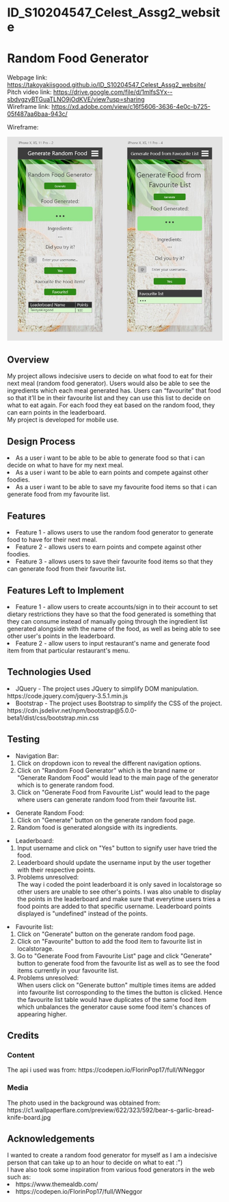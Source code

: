 # ID_S10204547_Celest_Assg2_website

<h1>Random Food Generator</h1>

Webpage link: https://takoyakiisgood.github.io/ID_S10204547_Celest_Assg2_website/<br>
Pitch video link: https://drive.google.com/file/d/1mlfsSYx--sbdvgzyBTGuaTLNO9jOdKVE/view?usp=sharing<br>
Wireframe link: https://xd.adobe.com/view/c16f5606-3636-4e0c-b725-05f487aa6baa-943c/<br>

Wireframe:<br>

<img src="./images/wireframes%20screenshot.jpg">

<h2>Overview</h2>

My project allows indecisive users to decide on what food to eat for their next meal (random food generator). Users would also be able to see the ingredients which each meal generated has. Users can “favourite” that food so that it’ll be in their favourite list and they can use this list to decide on what to eat again. For each food they eat based on the random food, they can earn points in the leaderboard.<br>
My project is developed for mobile use.

<h2>Design Process</h2>

<li>As a user i want to be able to be able to generate food so that i can decide on what to have for my next meal.</li>
<li>As a user i want to be able to earn points and compete against other foodies.</li>
<li>As a user i want to be able to save my favourite food items so that i can generate food from my favourite list.</li>

<h2>Features</h2>

<li>Feature 1 - allows users to use the random food generator to generate food to have for their next meal.</li>
<li>Feature 2 - allows users to earn points and compete against other foodies.</li>
<li>Feature 3 - allows users to save their favourite food items so that they can generate food from their favourite list.</li>

<h2>Features Left to Implement</h2>
<li>Feature 1 - allow users to create accounts/sign in to their account to set dietary restrictions they have so that the food generated is something that they can consume instead of manually going through the ingredient list generated alongside with the name of the food, as well as being able to see other user's points in the leaderboard.</li>
<li>Feature 2 - allow users to input restaurant's name and generate food item from that particular restaurant's menu.</li>

<h2>Technologies Used</h2>
<li>JQuery - The project uses JQuery to simplify DOM manipulation.<br>
https://code.jquery.com/jquery-3.5.1.min.js</li>
<li>Bootstrap - The project uses Bootstrap to simplify the CSS of the project.<br>
https://cdn.jsdelivr.net/npm/bootstrap@5.0.0-beta1/dist/css/bootstrap.min.css</li>


<h2>Testing</h2>

<li>Navigation Bar:<br>
<ol>
<li>Click on dropdown icon to reveal the different navigation options.</li>
<li>Click on "Random Food Generator" which is the brand name or "Generate Random Food" would lead to the main page of the generator which is to generate random food.</li>
<li>Click on "Generate Food from Favourite List" would lead to the page where users can generate random food from their favourite list.</li>
</ol>
</li>

<li>Generate Random Food:<br>
<ol>
<li>Click on "Generate" button on the generate random food page.</li>
<li>Random food is generated alongside with its ingredients.</li>
</ol>
</li>

<li>Leaderboard:<br>
<ol>
<li>Input username and click on "Yes" button to signify user have tried the food.</li>
<li>Leaderboard should update the username input by the user together with their respective points.</li>
<li>Problems unresolved:<br>The way i coded the point leaderboard it is only saved in localstorage so other users are unable to see other's points. I was also unable to display the points in the leaderboard and make sure that everytime users tries a food points are added to that specific username. Leaderboard points displayed is "undefined" instead of the points.</li>
</ol>
</li>

<li>Favourite list:<br>
<ol>
<li>Click on "Generate" button on the generate random food page.</li>
<li>Click on "Favourite" button to add the food item to favourite list in localstorage.</li>
<li>Go to "Generate Food from Favourite List" page and click "Generate" button to generate food from the favourite list as well as to see the food items currently in your favourite list.</li>
<li>Problems unresolved:<br>When users click on "Generate button" multiple times items are added into favourite list corrosponding to the times the button is clicked. Hence the favourite list table would have duplicates of the same food item which unbalances the generator cause some food item's chances of appearing higher.</li>
</ol>
</li>

<h2>Credits</h2>
<h3>Content</h3>
The api i used was from: https://codepen.io/FlorinPop17/full/WNeggor
<h3>Media</h3>
The photo used in the background was obtained from: https://c1.wallpaperflare.com/preview/622/323/592/bear-s-garlic-bread-knife-board.jpg

<h2>Acknowledgements</h2>
I wanted to create a random food generator for myself as I am a indecisive person that can take up to an hour to decide on what to eat :")<br>
I have also took some inspiration from various food generators in the web such as: <br>
<li>https://www.themealdb.com/</li>
<li>https://codepen.io/FlorinPop17/full/WNeggor</li>